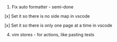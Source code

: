 1. Fix auto formatter - semi-done

[x] Set it so there is no side map in vscode

[x] Set it so there is only one page at a time in vscode

4. vim stores - for actions, like pasting tests
